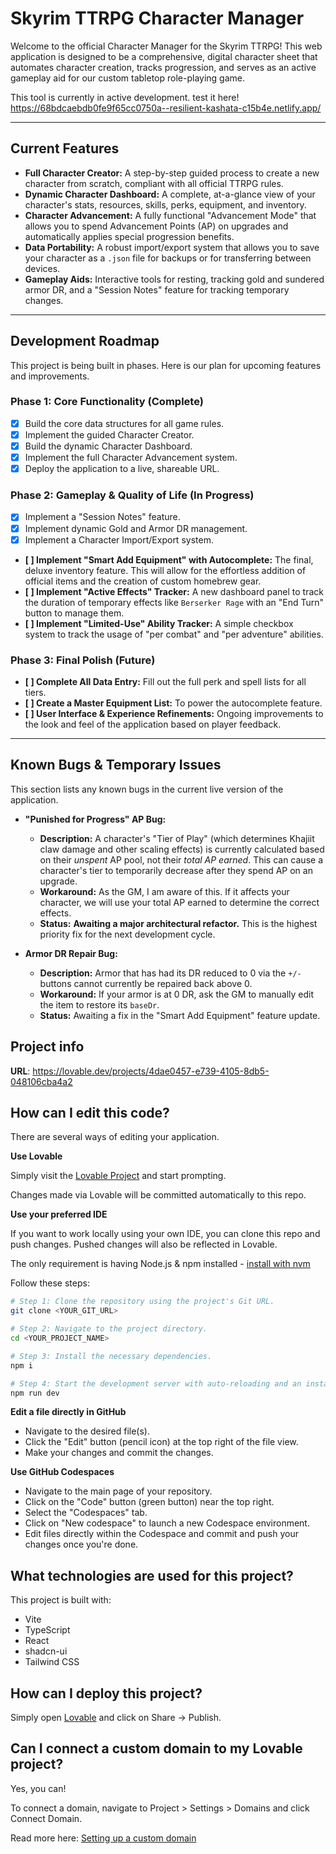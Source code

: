 # Skyrim TTRPG Character Manager

Welcome to the official Character Manager for the Skyrim TTRPG! This web application is designed to be a comprehensive, digital character sheet that automates character creation, tracks progression, and serves as an active gameplay aid for our custom tabletop role-playing game.

This tool is currently in active development. test it here! https://68bdcaebdb0fe9f65cc0750a--resilient-kashata-c15b4e.netlify.app/

---

## Current Features

*   **Full Character Creator:** A step-by-step guided process to create a new character from scratch, compliant with all official TTRPG rules.
*   **Dynamic Character Dashboard:** A complete, at-a-glance view of your character's stats, resources, skills, perks, equipment, and inventory.
*   **Character Advancement:** A fully functional "Advancement Mode" that allows you to spend Advancement Points (AP) on upgrades and automatically applies special progression benefits.
*   **Data Portability:** A robust import/export system that allows you to save your character as a `.json` file for backups or for transferring between devices.
*   **Gameplay Aids:** Interactive tools for resting, tracking gold and sundered armor DR, and a "Session Notes" feature for tracking temporary changes.

---

## Development Roadmap

This project is being built in phases. Here is our plan for upcoming features and improvements.

### **Phase 1: Core Functionality (Complete)**
*   [x] Build the core data structures for all game rules.
*   [x] Implement the guided Character Creator.
*   [x] Build the dynamic Character Dashboard.
*   [x] Implement the full Character Advancement system.
*   [x] Deploy the application to a live, shareable URL.

### **Phase 2: Gameplay & Quality of Life (In Progress)**
*   [x] Implement a "Session Notes" feature.
*   [x] Implement dynamic Gold and Armor DR management.
*   [x] Implement a Character Import/Export system.
*   **[ ] Implement "Smart Add Equipment" with Autocomplete:** The final, deluxe inventory feature. This will allow for the effortless addition of official items and the creation of custom homebrew gear.
*   **[ ] Implement "Active Effects" Tracker:** A new dashboard panel to track the duration of temporary effects like `Berserker Rage` with an "End Turn" button to manage them.
*   **[ ] Implement "Limited-Use" Ability Tracker:** A simple checkbox system to track the usage of "per combat" and "per adventure" abilities.

### **Phase 3: Final Polish (Future)**
*   **[ ] Complete All Data Entry:** Fill out the full perk and spell lists for all tiers.
*   **[ ] Create a Master Equipment List:** To power the autocomplete feature.
*   **[ ] User Interface & Experience Refinements:** Ongoing improvements to the look and feel of the application based on player feedback.

---

## Known Bugs & Temporary Issues

This section lists any known bugs in the current live version of the application.

*   **"Punished for Progress" AP Bug:**
    *   **Description:** A character's "Tier of Play" (which determines Khajiit claw damage and other scaling effects) is currently calculated based on their *unspent* AP pool, not their *total AP earned*. This can cause a character's tier to temporarily decrease after they spend AP on an upgrade.
    *   **Workaround:** As the GM, I am aware of this. If it affects your character, we will use your total AP earned to determine the correct effects.
    *   **Status:** **Awaiting a major architectural refactor.** This is the highest priority fix for the next development cycle.

*   **Armor DR Repair Bug:**
    *   **Description:** Armor that has had its DR reduced to 0 via the `+/-` buttons cannot currently be repaired back above 0.
    *   **Workaround:** If your armor is at 0 DR, ask the GM to manually edit the item to restore its `baseDr`.
    *   **Status:** Awaiting a fix in the "Smart Add Equipment" feature update.

































## Project info

**URL**: https://lovable.dev/projects/4dae0457-e739-4105-8db5-048106cba4a2

## How can I edit this code?

There are several ways of editing your application.

**Use Lovable**

Simply visit the [Lovable Project](https://lovable.dev/projects/4dae0457-e739-4105-8db5-048106cba4a2) and start prompting.

Changes made via Lovable will be committed automatically to this repo.

**Use your preferred IDE**

If you want to work locally using your own IDE, you can clone this repo and push changes. Pushed changes will also be reflected in Lovable.

The only requirement is having Node.js & npm installed - [install with nvm](https://github.com/nvm-sh/nvm#installing-and-updating)

Follow these steps:

```sh
# Step 1: Clone the repository using the project's Git URL.
git clone <YOUR_GIT_URL>

# Step 2: Navigate to the project directory.
cd <YOUR_PROJECT_NAME>

# Step 3: Install the necessary dependencies.
npm i

# Step 4: Start the development server with auto-reloading and an instant preview.
npm run dev
```

**Edit a file directly in GitHub**

- Navigate to the desired file(s).
- Click the "Edit" button (pencil icon) at the top right of the file view.
- Make your changes and commit the changes.

**Use GitHub Codespaces**

- Navigate to the main page of your repository.
- Click on the "Code" button (green button) near the top right.
- Select the "Codespaces" tab.
- Click on "New codespace" to launch a new Codespace environment.
- Edit files directly within the Codespace and commit and push your changes once you're done.

## What technologies are used for this project?

This project is built with:

- Vite
- TypeScript
- React
- shadcn-ui
- Tailwind CSS

## How can I deploy this project?

Simply open [Lovable](https://lovable.dev/projects/4dae0457-e739-4105-8db5-048106cba4a2) and click on Share -> Publish.

## Can I connect a custom domain to my Lovable project?

Yes, you can!

To connect a domain, navigate to Project > Settings > Domains and click Connect Domain.

Read more here: [Setting up a custom domain](https://docs.lovable.dev/tips-tricks/custom-domain#step-by-step-guide)
